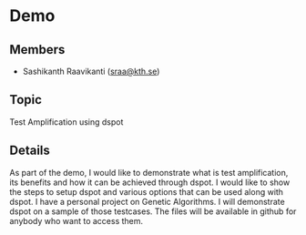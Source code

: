 # Demo

## Members

- Sashikanth Raavikanti (sraa@kth.se)

## Topic

Test Amplification using dspot

## Details

As part of the demo, I would like to demonstrate what is test amplification, its benefits and how it can be achieved through dspot.
I would like to show the steps to setup dspot and various options that can be used along with dspot. I have a personal project on Genetic Algorithms. I will demonstrate dspot on a sample of those testcases. The files will be available in github for anybody who want to access them. 
